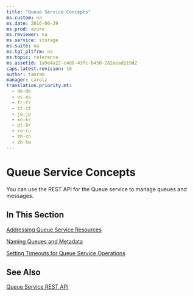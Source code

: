 ```yaml
---
title: "Queue Service Concepts"
ms.custom: na
ms.date: 2016-06-29
ms.prod: azure
ms.reviewer: na
ms.service: storage
ms.suite: na
ms.tgt_pltfrm: na
ms.topic: reference
ms.assetid: 1a9e4a22-c4d8-43fc-b450-282eead219d2
caps.latest.revision: 16
author: tamram
manager: carolz
translation.priority.mt: 
  - de-de
  - es-es
  - fr-fr
  - it-it
  - ja-jp
  - ko-kr
  - pt-br
  - ru-ru
  - zh-cn
  - zh-tw
---
```

# Queue Service Concepts
You can use the REST API for the Queue service to manage queues and messages.  
  
## In This Section  
 [Addressing Queue Service Resources](../rest-conceptual/Addressing-Queue-Service-Resources.md)  
  
 [Naming Queues and Metadata](../rest-conceptual/Naming-Queues-and-Metadata.md)  
  
 [Setting Timeouts for Queue Service Operations](../rest-conceptual/Setting-Timeouts-for-Queue-Service-Operations.md)  
  
## See Also  
 [Queue Service REST API](../rest-conceptual/Queue-Service-REST-API.md)